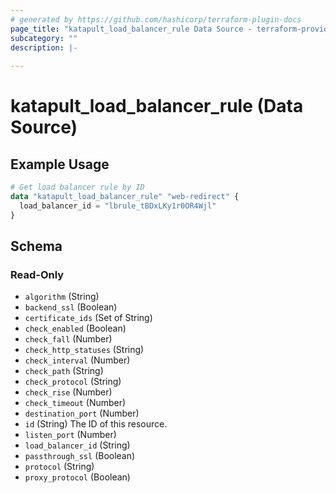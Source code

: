 ```yaml
---
# generated by https://github.com/hashicorp/terraform-plugin-docs
page_title: "katapult_load_balancer_rule Data Source - terraform-provider-katapult"
subcategory: ""
description: |-
  
---
```


# katapult_load_balancer_rule (Data Source)



## Example Usage

```terraform
# Get load balancer rule by ID
data "katapult_load_balancer_rule" "web-redirect" {
  load_balancer_id = "lbrule_tBDxLKy1r0OR4Wjl"
}
```

<!-- schema generated by tfplugindocs -->
## Schema

### Read-Only

- `algorithm` (String)
- `backend_ssl` (Boolean)
- `certificate_ids` (Set of String)
- `check_enabled` (Boolean)
- `check_fall` (Number)
- `check_http_statuses` (String)
- `check_interval` (Number)
- `check_path` (String)
- `check_protocol` (String)
- `check_rise` (Number)
- `check_timeout` (Number)
- `destination_port` (Number)
- `id` (String) The ID of this resource.
- `listen_port` (Number)
- `load_balancer_id` (String)
- `passthrough_ssl` (Boolean)
- `protocol` (String)
- `proxy_protocol` (Boolean)
